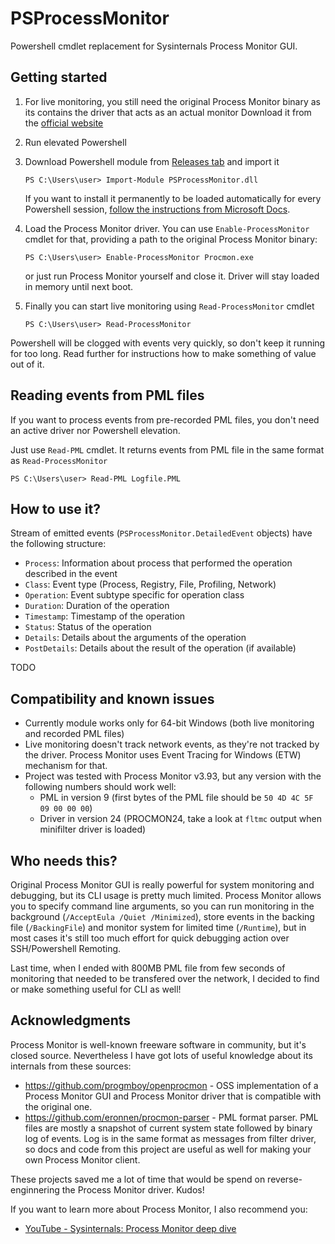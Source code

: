 ﻿# PSProcessMonitor

Powershell cmdlet replacement for Sysinternals Process Monitor GUI.

## Getting started

1. For live monitoring, you still need the original Process Monitor binary as its contains the driver that acts as an actual monitor
   Download it from the [official website](https://learn.microsoft.com/en-us/sysinternals/downloads/procmon)
2. Run elevated Powershell
3. Download Powershell module from [Releases tab](https://github.com/psrok1/PSProcessMonitor/releases/latest) and import it

   ```
   PS C:\Users\user> Import-Module PSProcessMonitor.dll
   ```

   If you want to install it permanently to be loaded automatically for every Powershell session, [follow the instructions from Microsoft Docs](https://learn.microsoft.com/en-us/powershell/module/microsoft.powershell.core/about/about_modules?view=powershell-7.3#how-to-install-a-module).

4. Load the Process Monitor driver. You can use `Enable-ProcessMonitor` cmdlet for that, providing a path to the original Process Monitor binary:

   ```
   PS C:\Users\user> Enable-ProcessMonitor Procmon.exe
   ```

   or just run Process Monitor yourself and close it. Driver will stay loaded in memory until next boot.

5. Finally you can start live monitoring using `Read-ProcessMonitor` cmdlet

   ```
   PS C:\Users\user> Read-ProcessMonitor
   ```

Powershell will be clogged with events very quickly, so don't keep it running for too long. Read further for instructions how to make something of value out of it.

## Reading events from PML files

If you want to process events from pre-recorded PML files, you don't need an active driver nor Powershell elevation.

Just use `Read-PML` cmdlet. It returns events from PML file in the same format as `Read-ProcessMonitor`

```
PS C:\Users\user> Read-PML Logfile.PML
```

## How to use it?

Stream of emitted events (`PSProcessMonitor.DetailedEvent` objects) have the following structure:

- `Process`: Information about process that performed the operation described in the event
- `Class`: Event type (Process, Registry, File, Profiling, Network)
- `Operation`: Event subtype specific for operation class
- `Duration`: Duration of the operation
- `Timestamp`: Timestamp of the operation
- `Status`: Status of the operation
- `Details`: Details about the arguments of the operation
- `PostDetails`: Details about the result of the operation (if available)

TODO

## Compatibility and known issues

- Currently module works only for 64-bit Windows (both live monitoring and recorded PML files)
- Live monitoring doesn't track network events, as they're not tracked by the driver. Process Monitor uses Event Tracing for Windows (ETW) mechanism for that.
- Project was tested with Process Monitor v3.93, but any version with the following numbers should work well:
  - PML in version 9 (first bytes of the PML file should be `50 4D 4C 5F 09 00 00 00`)
  - Driver in version 24 (PROCMON24, take a look at `fltmc` output when minifilter driver is loaded)

## Who needs this?

Original Process Monitor GUI is really powerful for system monitoring and debugging, but its CLI usage is pretty much limited. Process Monitor allows you to specify 
command line arguments, so you can run monitoring in the background (`/AcceptEula /Quiet /Minimized`), store events in the backing file (`/BackingFile`) and monitor
system for limited time (`/Runtime`), but in most cases it's still too much effort for quick debugging action over SSH/Powershell Remoting.

Last time, when I ended with 800MB PML file from few seconds of monitoring that needed to be transfered over the network, I decided to find or make something
useful for CLI as well!

## Acknowledgments

Process Monitor is well-known freeware software in community, but it's closed source. Nevertheless I have got lots of useful knowledge about its internals from these sources:

- https://github.com/progmboy/openprocmon - OSS implementation of a Process Monitor GUI and Process Monitor driver that is compatible with the original one.
- https://github.com/eronnen/procmon-parser - PML format parser. PML files are mostly a snapshot of current system state followed by binary log of events. 
Log is in the same format as messages from filter driver, so docs and code from this project are useful as well for making your own Process Monitor client.

These projects saved me a lot of time that would be spend on reverse-enginnering the Process Monitor driver. Kudos!

If you want to learn more about Process Monitor, I also recommend you:

- [YouTube - Sysinternals: Process Monitor deep dive](https://youtube.com/watch?v=9H0Dz3NbNYQ)